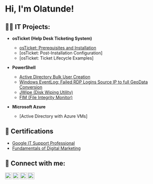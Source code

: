 <h1>Hi, I'm Olatunde! </h1>

<h2>👨‍💻 IT Projects:</h2>

- <b>osTicket (Help Desk Ticketing System)</b>
  - [osTicket: Prerequisites and Installation](https://github.com/joshmadakor1/Algorithms-Practice)
  - [osTicket: Post-Installation Configuration]
  - [osTicket: Ticket Lifecycle Examples]

- <b>PowerShell</b>
  - [Active Directory Bulk User Creation](https://github.com/Mrcalxy/ActiveDirectoryLab/blob/main/README.md)
  - [Windows EventLog: Failed RDP Logins Source IP to full GeoData Conversion](https://github.com/joshmadakor1/Sentinel-Lab)
  - [JWipe (Disk Wiping Utility)](https://github.com/joshmadakor1/Jwipe.PowerShell)
  - [FIM (File Integrity Monitor)](https://github.com/joshmadakor1/PowerShell-Integrity-FIM)
  
  
- <b>Microsoft Azure</b>
  - [Active Directory with Azure VMs]

<h2>📄 Certifications</h2>

- [Google IT Support Professional](https://www.credly.com/badges/a10ed589-610a-40dd-8082-b88f4c988dd5/linked_in_profile)
- [Fundamentals of Digital Marketing](https://imgur.com/4qkP2Dw)


<h2> 🤳 Connect with me:</h2>

[<img align="left" alt="JoshMadakor | YouTube" width="22px" src="https://cdn.jsdelivr.net/npm/simple-icons@v3/icons/youtube.svg" />][youtube]
[<img align="left" alt="JoshMadakor | Twitter" width="22px" src="https://cdn.jsdelivr.net/npm/simple-icons@v3/icons/twitter.svg" />][twitter]
[<img align="left" alt="JoshMadakor | LinkedIn" width="22px" src="https://cdn.jsdelivr.net/npm/simple-icons@v3/icons/linkedin.svg" />][linkedin]
[<img align="left" alt="JoshMadakor | Instagram" width="22px" src="https://cdn.jsdelivr.net/npm/simple-icons@v3/icons/instagram.svg" />][instagram]

[twitter]: https://twitter.com/mrcalxy1
[youtube]: https://www.youtube.com/c/
[instagram]: https://www.instagram.com/tspic.e/
[linkedin]: https://linkedin.com/in/oyinka17

<!--
**Mrcalxy/Mrcalxy** is a ✨ _special_ ✨ repository because its `README.md` (this file) appears on your GitHub profile.

Here are some ideas to get you started:

- 🔭 I’m currently working on ...
- 🌱 I’m currently learning ...
- 👯 I’m looking to collaborate on ...
- 🤔 I’m looking for help with ...
- 💬 Ask me about ...
- 📫 How to reach me: ...
- 😄 Pronouns: ...
- ⚡ Fun fact: ...
-->
